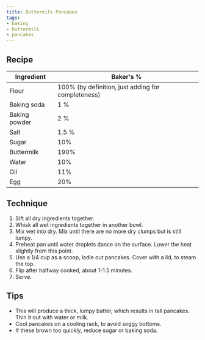 ```yaml
---
title: Buttermilk Pancakes
tags:
- baking
- buttermilk
- pancakes
---
```


## Recipe

Ingredient | Baker's %
|-|-|
Flour | 100% (by definition, just adding for completeness)
Baking soda | 1 %
Baking powder | 2 %
Salt | 1.5 %
Sugar | 10%
Buttermilk | 190%
Water | 10%
Oil | 11%
Egg | 20%

## Technique

1. Sift all dry ingredients together.
1. Whisk all wet ingredients together in another bowl.
1. Mix wet into dry.
   Mix until there are no more dry clumps but is still lumpy.
1. Preheat pan until water droplets dance on the surface. Lower the heat slightly from this point.
1. Use a 1/4 cup as a scoop, ladle out pancakes.
   Cover with a lid, to steam the top.
1. Flip after halfway cooked, about 1-1.5 minutes.
1. Serve.

## Tips

* This will produce a thick, lumpy batter, which results in tall pancakes.
  Thin it out with water or milk.
* Cool pancakes on a cooling rack, to avoid soggy bottoms.
* If these brown too quickly, reduce sugar or baking soda.
